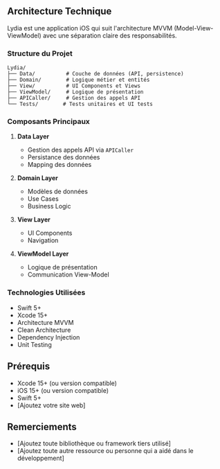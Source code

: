 ## Architecture Technique

Lydia est une application iOS qui suit l'architecture MVVM (Model-View-ViewModel) avec une séparation claire des responsabilités.

### Structure du Projet

```
Lydia/
├── Data/          # Couche de données (API, persistence)
├── Domain/        # Logique métier et entités
├── View/          # UI Components et Views
├── ViewModel/     # Logique de présentation
├── APICaller/     # Gestion des appels API
└── Tests/        # Tests unitaires et UI tests
```

### Composants Principaux

1. **Data Layer**
   - Gestion des appels API via `APICaller`
   - Persistance des données
   - Mapping des données

2. **Domain Layer**
   - Modèles de données
   - Use Cases
   - Business Logic

3. **View Layer**
   - UI Components
   - Navigation

4. **ViewModel Layer**
   - Logique de présentation
   - Communication View-Model

### Technologies Utilisées

- Swift 5+
- Xcode 15+
- Architecture MVVM
- Clean Architecture
- Dependency Injection
- Unit Testing

## Prérequis

- Xcode 15+ (ou version compatible)
- iOS 15+ (ou version compatible)
- Swift 5+
- [Ajoutez votre site web]

## Remerciements

- [Ajoutez toute bibliothèque ou framework tiers utilisé]
- [Ajoutez toute autre ressource ou personne qui a aidé dans le développement]
